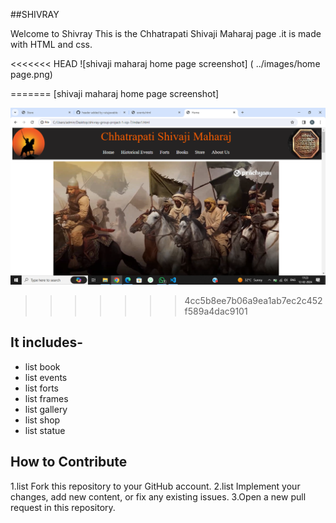 ##SHIVRAY


Welcome to Shivray
This is the Chhatrapati Shivaji Maharaj page .it is made with HTML and css.

<<<<<<< HEAD
 ![shivaji maharaj home page screenshot]
 ( ../images/home page.png)

=======
 [shivaji maharaj home page screenshot]

![shivray](<Screenshot (109).png>)
>>>>>>> 4cc5b8ee7b06a9ea1ab7ec2c452f589a4dac9101

## It includes-
- list book
- list events
- list forts
- list frames
- list gallery
- list shop
- list statue

## How to Contribute
1.list Fork this repository to your GitHub account.
2.list Implement your changes, add new content, or fix any existing issues.
3.Open a new pull request in this repository.